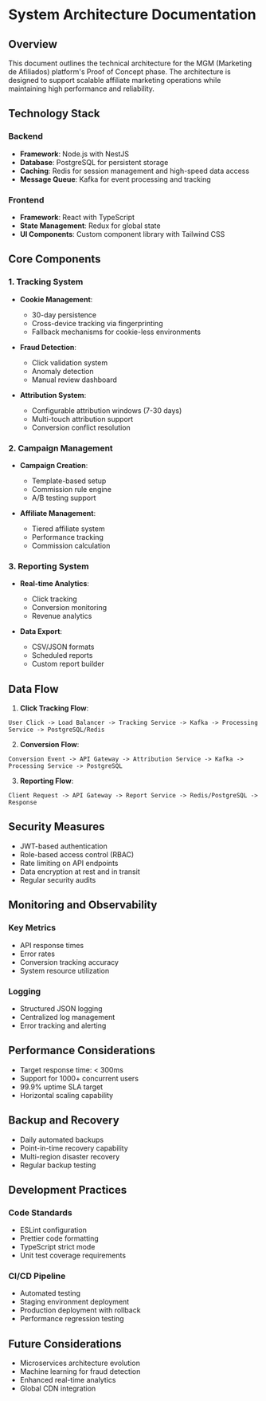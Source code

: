 # System Architecture Documentation

## Overview
This document outlines the technical architecture for the MGM (Marketing de Afiliados) platform's Proof of Concept phase. The architecture is designed to support scalable affiliate marketing operations while maintaining high performance and reliability.

## Technology Stack

### Backend
- **Framework**: Node.js with NestJS
- **Database**: PostgreSQL for persistent storage
- **Caching**: Redis for session management and high-speed data access
- **Message Queue**: Kafka for event processing and tracking

### Frontend
- **Framework**: React with TypeScript
- **State Management**: Redux for global state
- **UI Components**: Custom component library with Tailwind CSS

## Core Components

### 1. Tracking System
- **Cookie Management**:
  - 30-day persistence
  - Cross-device tracking via fingerprinting
  - Fallback mechanisms for cookie-less environments

- **Fraud Detection**:
  - Click validation system
  - Anomaly detection
  - Manual review dashboard

- **Attribution System**:
  - Configurable attribution windows (7-30 days)
  - Multi-touch attribution support
  - Conversion conflict resolution

### 2. Campaign Management
- **Campaign Creation**:
  - Template-based setup
  - Commission rule engine
  - A/B testing support

- **Affiliate Management**:
  - Tiered affiliate system
  - Performance tracking
  - Commission calculation

### 3. Reporting System
- **Real-time Analytics**:
  - Click tracking
  - Conversion monitoring
  - Revenue analytics

- **Data Export**:
  - CSV/JSON formats
  - Scheduled reports
  - Custom report builder

## Data Flow

1. **Click Tracking Flow**:
```
User Click -> Load Balancer -> Tracking Service -> Kafka -> Processing Service -> PostgreSQL/Redis
```

2. **Conversion Flow**:
```
Conversion Event -> API Gateway -> Attribution Service -> Kafka -> Processing Service -> PostgreSQL
```

3. **Reporting Flow**:
```
Client Request -> API Gateway -> Report Service -> Redis/PostgreSQL -> Response
```

## Security Measures

- JWT-based authentication
- Role-based access control (RBAC)
- Rate limiting on API endpoints
- Data encryption at rest and in transit
- Regular security audits

## Monitoring and Observability

### Key Metrics
- API response times
- Error rates
- Conversion tracking accuracy
- System resource utilization

### Logging
- Structured JSON logging
- Centralized log management
- Error tracking and alerting

## Performance Considerations

- Target response time: < 300ms
- Support for 1000+ concurrent users
- 99.9% uptime SLA target
- Horizontal scaling capability

## Backup and Recovery

- Daily automated backups
- Point-in-time recovery capability
- Multi-region disaster recovery
- Regular backup testing

## Development Practices

### Code Standards
- ESLint configuration
- Prettier code formatting
- TypeScript strict mode
- Unit test coverage requirements

### CI/CD Pipeline
- Automated testing
- Staging environment deployment
- Production deployment with rollback
- Performance regression testing

## Future Considerations

- Microservices architecture evolution
- Machine learning for fraud detection
- Enhanced real-time analytics
- Global CDN integration